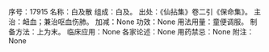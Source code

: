 序号：17915
名称：白及散
组成：白及。
出处：《仙拈集》卷二引《保命集》。
主治：衄血；兼治呕血伤肺。
加减：None
功效：None
用法用量：童便调服。
制备方法：上为末。
临床应用：None
各家论述：None
用药禁忌：None
附注：None

